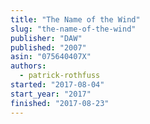 ```yaml
---
title: "The Name of the Wind"
slug: "the-name-of-the-wind"
publisher: "DAW"
published: "2007"
asin: "075640407X"
authors:
  - patrick-rothfuss
started: "2017-08-04"
start_year: "2017"
finished: "2017-08-23"
---
```

